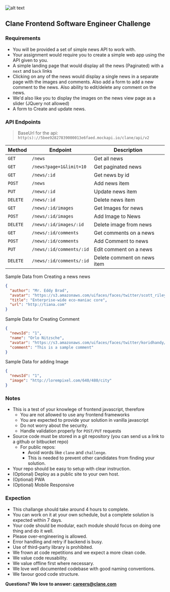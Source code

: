 ![alt text](https://avatars3.githubusercontent.com/u/17319994?s=200&v=4)
## Clane Frontend Software Engineer Challenge

### Requirements
- You will be provided a set of simple news API to work with.
- Your assignment would require you to create a simple web app using the API given to you.
- A simple landing page that would display all the news (Paginated) with a `next` and `back` links
- Clicking on any of the news would display a single news in a separate page with the images and comments. Also add a form to add a new comment to the news. Also ability to edit/delete any comment on the news.
- We'd also like you to display the images on the news view page as a slider (JQuery not allowed)
- A form to Create and update news. 

### API Endpoints
  > BaseUrl for the api: `http(s)://5bee92827839000013e6faed.mockapi.io/clane/api/v2`

  |Method|Endpoint|Description|
  |------|--------|-----------|
  |`GET` |`/news`| Get all news|
  |`GET` |`/news?page=1&limit=10`| Get paginated news|
  |`GET`| `/news/:id`| Get news by id|
  |`POST`| `/news`| Add news item|
  |`PUT`| `/news/:id`| Update news item|
  |`DELETE`| `/news/:id`| Delete news item|
  |`GET`| `/news/:id/images`| Get Images for news|
  |`POST`| `/news/:id/images`| Add Image to News|
  |`DELETE`| `/news/:id/images/:id`| Delete image from news|
  |`GET`| `/news/:id/comments`| Get comments on a news|
  |`POST`| `/news/:id/comments`| Add Comment to news|
  |`PUT`| `/news/:id/comments/:id`| Edit comment on a news|
  |`DELETE`| `/news/:id/comments/:id`| Delete comment on news item|

  Sample Data from Creating a news news
  ```json
  {
	"author": "Mr. Eddy Brad",
	"avatar": "https://s3.amazonaws.com/uifaces/faces/twitter/scott_riley/128.jpg",
	"title": "Enterprise-wide eco-maniac core",
	"url": "http://tiana.com"
  }
  ```
  Sample Data for Creating Comment
  ```json
  {
	"newsId": "1",
	"name": "Orlo Nitzsche",
	"avatar": "https://s3.amazonaws.com/uifaces/faces/twitter/koridhandy/128.jpg",
	"comment": "This is a sample comment"
  }
  ```

  Sample Data for adding Image
  ```json
  {
	"newsId": "1",
	"image": "http://lorempixel.com/640/480/city"
  }
  ```

### Notes
- This is a test of your knowlege of frontend javascript, therefore
  - You are not allowed to use any frontend frameworks
  - You are expected to provide your solution in vanilla javascript
  - Do not worry about the security.
  - Handle validation properly for `POST/PUT` requests 
- Source code must be stored in a git repository (you can send us a link to a github or bitbucket repo)
  - For public repos:
	  - Avoid words like `clane` and `challenge`.
	  - This is needed to prevent other candidates from finding your solution.
- Your repo should be easy to setup with clear instruction.
- (Optional) Deploy as a public site to your own host.
- (Optional) PWA
- (Optional) Mobile Responsive

### Expection
- This challange should take around 4 hours to complete.
- You can work on it at your own schedule, but a complete solution is expected within 7 days.
- Your code should be modular, each module should focus on doing one thing and do it well.
- Please over-engineering is allowed.
- Error handling and retry if backend is busy.
- Use of third-party library is prohibited.
- We frown at code repetitions and we expect a more clean code.
- We value code reusability.
- We value offline first where necessary.
- We love well documented codebase with good naming conventions.
- We favour good code structure.

**Questions? We love to answer: <careers@clane.com>**
